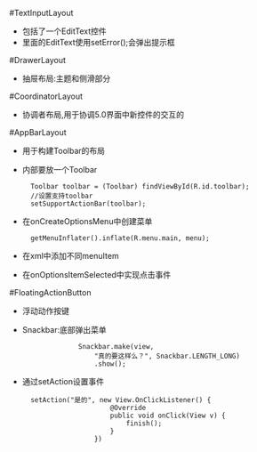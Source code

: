 #TextInputLayout
- 包括了一个EditText控件
- 里面的EditText使用setError();会弹出提示框

#DrawerLayout
- 抽屉布局:主题和侧滑部分

#CoordinatorLayout
- 协调者布局,用于协调5.0界面中新控件的交互的

#AppBarLayout
- 用于构建Toolbar的布局
- 内部要放一个Toolbar

        Toolbar toolbar = (Toolbar) findViewById(R.id.toolbar);
        //设置支持toolbar
        setSupportActionBar(toolbar);
- 在onCreateOptionsMenu中创建菜单

     	getMenuInflater().inflate(R.menu.main, menu);
- 在xml中添加不同menuItem
- 在onOptionsItemSelected中实现点击事件

#FloatingActionButton
- 浮动动作按键
- Snackbar:底部弹出菜单

                    Snackbar.make(view,
                        "真的要这样么？", Snackbar.LENGTH_LONG)
                        .show();

- 通过setAction设置事件

    	setAction("是的", new View.OnClickListener() {
                            @Override
                            public void onClick(View v) {
                                finish();
                            }
                        })
